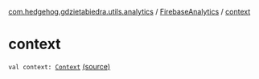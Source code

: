 [com.hedgehog.gdzietabiedra.utils.analytics](../index.md) / [FirebaseAnalytics](index.md) / [context](./context.md)

# context

`val context: `[`Context`](https://developer.android.com/reference/android/content/Context.html) [(source)](https://github.com/asvid/GdzieTaBiedra/tree/master/app/src/main/java/com/hedgehog/gdzietabiedra/utils/analytics/FirebaseAnalytics.kt#L6)
